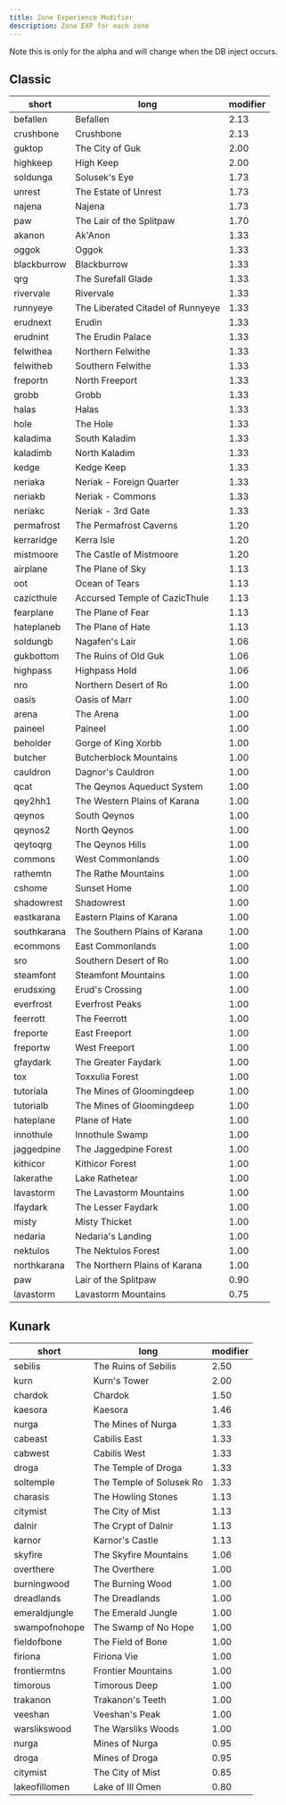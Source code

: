 ```yaml
---
title: Zone Experience Modifier
description: Zone EXP for each zone
---
```


Note this is only for the alpha and will change when the DB inject occurs.


## Classic

short|long|modifier
---|---|---
befallen|Befallen|2.13
crushbone|Crushbone|2.13
guktop|The City of Guk|2.00
highkeep|High Keep|2.00
soldunga|Solusek's Eye|1.73
unrest|The Estate of Unrest|1.73
najena|Najena|1.73
paw|The Lair of the Splitpaw|1.70
akanon|Ak'Anon|1.33
oggok|Oggok|1.33
blackburrow|Blackburrow|1.33
qrg|The Surefall Glade|1.33
rivervale|Rivervale|1.33
runnyeye|The Liberated Citadel of Runnyeye|1.33
erudnext|Erudin|1.33
erudnint|The Erudin Palace|1.33
felwithea|Northern Felwithe|1.33
felwitheb|Southern Felwithe|1.33
freportn|North Freeport|1.33
grobb|Grobb|1.33
halas|Halas|1.33
hole|The Hole|1.33
kaladima|South Kaladim|1.33
kaladimb|North Kaladim|1.33
kedge|Kedge Keep|1.33
neriaka|Neriak - Foreign Quarter|1.33
neriakb|Neriak - Commons|1.33
neriakc|Neriak - 3rd Gate|1.33
permafrost|The Permafrost Caverns|1.20
kerraridge|Kerra Isle|1.20
mistmoore|The Castle of Mistmoore|1.20
airplane|The Plane of Sky|1.13
oot|Ocean of Tears|1.13
cazicthule|Accursed Temple of CazicThule|1.13
fearplane|The Plane of Fear|1.13
hateplaneb|The Plane of Hate|1.13
soldungb|Nagafen's Lair|1.06
gukbottom|The Ruins of Old Guk|1.06
highpass|Highpass Hold|1.06
nro|Northern Desert of Ro|1.00
oasis|Oasis of Marr|1.00
arena|The Arena|1.00
paineel|Paineel|1.00
beholder|Gorge of King Xorbb|1.00
butcher|Butcherblock Mountains|1.00
cauldron|Dagnor's Cauldron|1.00
qcat|The Qeynos Aqueduct System|1.00
qey2hh1|The Western Plains of Karana|1.00
qeynos|South Qeynos|1.00
qeynos2|North Qeynos|1.00
qeytoqrg|The Qeynos Hills|1.00
commons|West Commonlands|1.00
rathemtn|The Rathe Mountains|1.00
cshome|Sunset Home|1.00
shadowrest|Shadowrest|1.00
eastkarana|Eastern Plains of Karana|1.00
southkarana|The Southern Plains of Karana|1.00
ecommons|East Commonlands|1.00
sro|Southern Desert of Ro|1.00
steamfont|Steamfont Mountains|1.00
erudsxing|Erud's Crossing|1.00
everfrost|Everfrost Peaks|1.00
feerrott|The Feerrott|1.00
freporte|East Freeport|1.00
freportw|West Freeport|1.00
gfaydark|The Greater Faydark|1.00
tox|Toxxulia Forest|1.00
tutoriala|The Mines of Gloomingdeep|1.00
tutorialb|The Mines of Gloomingdeep|1.00
hateplane|Plane of Hate|1.00
innothule|Innothule Swamp|1.00
jaggedpine|The Jaggedpine Forest|1.00
kithicor|Kithicor Forest|1.00
lakerathe|Lake Rathetear|1.00
lavastorm|The Lavastorm Mountains|1.00
lfaydark|The Lesser Faydark|1.00
misty|Misty Thicket|1.00
nedaria|Nedaria's Landing|1.00
nektulos|The Nektulos Forest|1.00
northkarana|The Northern Plains of Karana|1.00
paw|Lair of the Splitpaw|0.90
lavastorm|Lavastorm Mountains|0.75

## Kunark

short|long|modifier
---|---|---
sebilis|The Ruins of Sebilis|2.50
kurn|Kurn's Tower|2.00
chardok|Chardok|1.50
kaesora|Kaesora|1.46
nurga|The Mines of Nurga|1.33
cabeast|Cabilis East|1.33
cabwest|Cabilis West|1.33
droga|The Temple of Droga|1.33
soltemple|The Temple of Solusek Ro|1.33
charasis|The Howling Stones|1.13
citymist|The City of Mist|1.13
dalnir|The Crypt of Dalnir|1.13
karnor|Karnor's Castle|1.13
skyfire|The Skyfire Mountains|1.06
overthere|The Overthere|1.00
burningwood|The Burning Wood|1.00
dreadlands|The Dreadlands|1.00
emeraldjungle|The Emerald Jungle|1.00
swampofnohope|The Swamp of No Hope|1.00
fieldofbone|The Field of Bone|1.00
firiona|Firiona Vie|1.00
frontiermtns|Frontier Mountains|1.00
timorous|Timorous Deep|1.00
trakanon|Trakanon's Teeth|1.00
veeshan|Veeshan's Peak|1.00
warslikswood|The Warsliks Woods|1.00
nurga|Mines of Nurga|0.95
droga|Mines of Droga|0.95
citymist|The City of Mist|0.85
lakeofillomen|Lake of Ill Omen|0.80